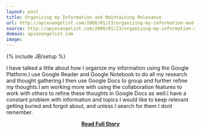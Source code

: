 ```yaml
---
layout: post
title: Organizing my Information and Maintaining Relevance
url: http://apievangelist.com/2008/01/23/organizing-my-information-and-maintaining-relevance/
source: http://apievangelist.com/2008/01/23/organizing-my-information-and-maintaining-relevance/
domain: apievangelist.com
image: 
---
```

{% include JB/setup %}<p>I have talked a little about how I organize my information using the Google Platform.I use Google Reader and Google Notebook to do all my research and thought gathering.I then use Google Docs to group and further refine my thoughts.I am working more with using the collaboration features to work with others to refine these thoughts in Google Docs as well.I have a constant problem with information and topics I would like to keep relevant getting buried and forgot about, and unless I search for them I dont remember.</p>
<center><p><a href="http://apievangelist.com/2008/01/23/organizing-my-information-and-maintaining-relevance/" style='padding:25px; font-sze:18px; font-weight: bold;'>Read Full Story</a></p></center>
